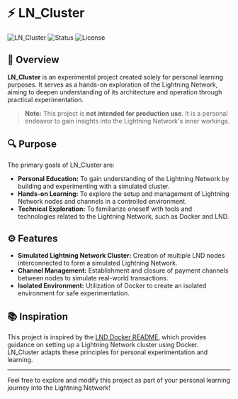 # ⚡ LN_Cluster

![LN_Cluster](https://img.shields.io/badge/Project-LN_Cluster-blue)
![Status](https://img.shields.io/badge/Status-Experimental-orange)
![License](https://img.shields.io/badge/License-MIT-green)

## 🧠 Overview

**LN_Cluster** is an experimental project created solely for personal learning purposes. It serves as a hands-on exploration of the Lightning Network, aiming to deepen understanding of its architecture and operation through practical experimentation.

> **Note:** This project is **not intended for production use**. It is a personal endeavor to gain insights into the Lightning Network's inner workings.

## 🔍 Purpose

The primary goals of LN_Cluster are:

- **Personal Education:** To gain  understanding of the Lightning Network by building and experimenting with a simulated cluster.
- **Hands-on Learning:** To explore the setup and management of Lightning Network nodes and channels in a controlled environment.
- **Technical Exploration:** To familiarize oneself with tools and technologies related to the Lightning Network, such as Docker and LND.

## ⚙️ Features

- **Simulated Lightning Network Cluster:** Creation of multiple LND nodes interconnected to form a simulated Lightning Network.
- **Channel Management:** Establishment and closure of payment channels between nodes to simulate real-world transactions.
- **Isolated Environment:** Utilization of Docker to create an isolated environment for safe experimentation.

## 📚 Inspiration

This project is inspired by the [LND Docker README](https://github.com/lightningnetwork/lnd/blob/master/docker/README.md#create-lightning-network-cluster), which provides guidance on setting up a Lightning Network cluster using Docker. LN_Cluster adapts these principles for personal experimentation and learning.


---

Feel free to explore and modify this project as part of your personal learning journey into the Lightning Network!

